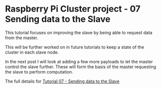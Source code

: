 Raspberry Pi Cluster project - 07 Sending data to the Slave
===========================================================

This tutorial focuses on improving the slave by being able to request
data from the master.

This will be further worked on in future tutorials to keep a state of the
cluster in each slave node.

In the next post I will look at adding a few more payloads to let the master
control the slave further. These will form the basis of the master requesting
the slave to perform computation.

The full details for
[Tutorial 07 - Sending data to the Slave](
https://chewett.co.uk/blog/1781/raspberry-pi-cluster-node-07-sending-data-to-the-slave/
)

